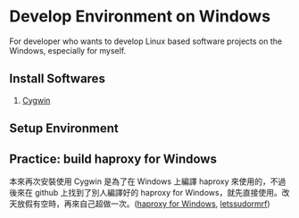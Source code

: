 # Develop Environment on Windows

For developer who wants to develop Linux based software projects on the Windows, especially for myself.

## Install Softwares

1. [Cygwin](http://cygwin.com/install.html)

## Setup Environment

## Practice: build haproxy for Windows

本來再次安裝使用 Cygwin 是為了在 Windows 上編譯 haproxy 來使用的，不過後來在 github 上找到了別人編譯好的 haproxy for Windows，就先直接使用。改天放假有空時，再來自己超做一次。([haproxy for Windows](https://github.com/letssudormrf/haproxy-windows), [letssudormrf](https://github.com/letssudormrf))
